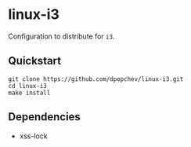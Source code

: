 # linux-i3

Configuration to distribute for `i3`.

## Quickstart

```
git clone https://github.com/dpopchev/linux-i3.git
cd linux-i3
make install
```

## Dependencies

- xss-lock
